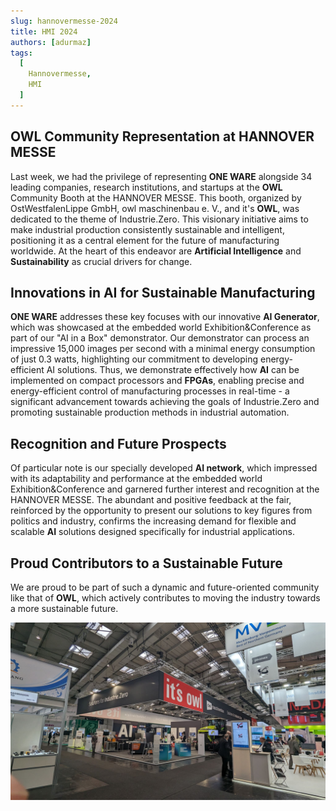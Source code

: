 ```yaml
---
slug: hannovermesse-2024
title: HMI 2024
authors: [adurmaz]
tags:
  [
    Hannovermesse,
    HMI
  ]
---
```


## OWL Community Representation at HANNOVER MESSE

Last week, we had the privilege of representing **ONE WARE** alongside 34 leading companies, research institutions, and startups at the **OWL** Community Booth at the HANNOVER MESSE. This booth, organized by OstWestfalenLippe GmbH, owl maschinenbau e. V., and it's **OWL**, was dedicated to the theme of Industrie.Zero. This visionary initiative aims to make industrial production consistently sustainable and intelligent, positioning it as a central element for the future of manufacturing worldwide. At the heart of this endeavor are **Artificial Intelligence** and **Sustainability** as crucial drivers for change.

## Innovations in AI for Sustainable Manufacturing

**ONE WARE** addresses these key focuses with our innovative **AI Generator**, which was showcased at the embedded world Exhibition&Conference as part of our "AI in a Box" demonstrator. Our demonstrator can process an impressive 15,000 images per second with a minimal energy consumption of just 0.3 watts, highlighting our commitment to developing energy-efficient AI solutions. Thus, we demonstrate effectively how **AI** can be implemented on compact processors and **FPGAs**, enabling precise and energy-efficient control of manufacturing processes in real-time - a significant advancement towards achieving the goals of Industrie.Zero and promoting sustainable production methods in industrial automation.

## Recognition and Future Prospects

Of particular note is our specially developed **AI network**, which impressed with its adaptability and performance at the embedded world Exhibition&Conference and garnered further interest and recognition at the HANNOVER MESSE. The abundant and positive feedback at the fair, reinforced by the opportunity to present our solutions to key figures from politics and industry, confirms the increasing demand for flexible and scalable **AI** solutions designed specifically for industrial applications.

## Proud Contributors to a Sustainable Future

We are proud to be part of such a dynamic and future-oriented community like that of **OWL**, which actively contributes to moving the industry towards a more sustainable future.

![Messe](img/messe.jpg)
